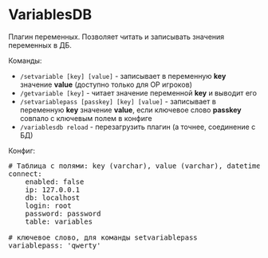 # VariablesDB

Плагин переменных. Позволяет читать и записывать значения переменных в ДБ.

Команды:
<ul>
<li><code>/setvariable [key] [value]</code> - записывает в переменную <b>key</b> значение <b>value</b> (доступно только для OP игроков)</li>
<li><code>/getvariable [key]</code> - читает значение переменной <b>key</b> и выводит его</li>
<li><code>/setvariablepass [passkey] [key] [value]</code> - записывает в переменную <b>key</b> значение <b>value</b>, если ключевое слово <b>passkey</b> совпало с ключевым полем в конфиге</li>
<li><code>/variablesdb reload</code> - перезагрузить плагин (а точнее, соединение с БД)</li>
</ul>

Конфиг:
<pre>
# Таблица с полями: key (varchar), value (varchar), datetime (timestamp)
connect:
    enabled: false
    ip: 127.0.0.1
    db: localhost
    login: root
    password: password
    table: variables
    
# ключевое слово, для команды setvariablepass
variablepass: 'qwerty'
</pre>
